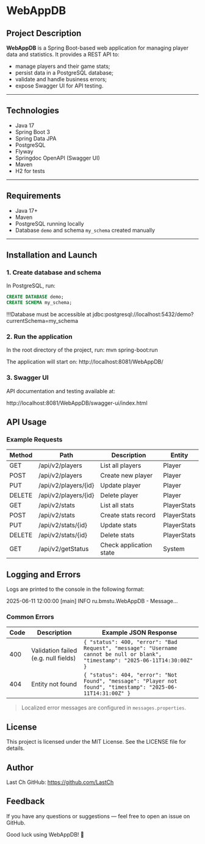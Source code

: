 # WebAppDB

## Project Description

**WebAppDB** is a Spring Boot-based web application for managing player data and statistics. It provides a REST API to:

- manage players and their game stats;
- persist data in a PostgreSQL database;
- validate and handle business errors;
- expose Swagger UI for API testing.

---

## Technologies

- Java 17
- Spring Boot 3
- Spring Data JPA
- PostgreSQL
- Flyway
- Springdoc OpenAPI (Swagger UI)
- Maven
- H2 for tests

---

## Requirements

- Java 17+
- Maven
- PostgreSQL running locally
- Database `demo` and schema `my_schema` created manually

---

## Installation and Launch

### 1. Create database and schema

In PostgreSQL, run:

```sql
CREATE DATABASE demo;
CREATE SCHEMA my_schema;
```

!!!Database must be accessible at jdbc:postgresql://localhost:5432/demo?currentSchema=my_schema

### 2. Run the application

In the root directory of the project, run:
mvn spring-boot:run

The application will start on:
http://localhost:8081/WebAppDB/

### 3. Swagger UI

API documentation and testing available at:

http://localhost:8081/WebAppDB/swagger-ui/index.html

## API Usage

### Example Requests

| Method | Path                      | Description              | Entity      |
|--------|---------------------------|--------------------------|-------------|
| GET    | /api/v2/players           | List all players         | Player      |
| POST   | /api/v2/players           | Create new player        | Player      |
| PUT    | /api/v2/players/{id}     | Update player            | Player      |
| DELETE | /api/v2/players/{id}     | Delete player            | Player      |
| GET    | /api/v2/stats             | List all stats           | PlayerStats |
| POST   | /api/v2/stats             | Create stats record      | PlayerStats |
| PUT    | /api/v2/stats/{id}       | Update stats             | PlayerStats |
| DELETE | /api/v2/stats/{id}       | Delete stats             | PlayerStats |
| GET    | /api/v2/getStatus         | Check application state  | System      |


## Logging and Errors

Logs are printed to the console in the following format:

2025-06-11 12:00:00 [main] INFO  ru.bmstu.WebAppDB - Message...

### Common Errors

| Code | Description                         | Example JSON Response                                     |
|------|-------------------------------------|-----------------------------------------------------------|
| 400  | Validation failed (e.g. null fields)| `{ "status": 400, "error": "Bad Request", "message": "Username cannot be null or blank", "timestamp": "2025-06-11T14:30:00Z" }` |
| 404  | Entity not found                    | `{ "status": 404, "error": "Not Found", "message": "Player not found", "timestamp": "2025-06-11T14:31:00Z" }` |

> Localized error messages are configured in `messages.properties`.


## License

This project is licensed under the MIT License. See the LICENSE file for details.

## Author

Last Ch
GitHub: https://github.com/LastCh

## Feedback

If you have any questions or suggestions — feel free to open an issue on GitHub.

Good luck using WebAppDB! 🚀
